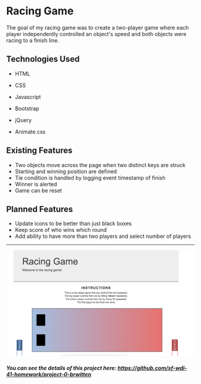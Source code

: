 # Racing Game

The goal of my racing game was to create a two-player game where each player independently controlled an object's speed and both objects were racing to a finish line.

## Technologies Used

* HTML
* CSS
* Javascript

* Bootstrap
* jQuery
* Animate.css

## Existing Features

* Two objects move across the page when two distinct keys are struck
* Starting and winning position are defined
* Tie condition is handled by logging event timestamp of finish
* Winner is alerted
* Game can be reset

## Planned Features

* Update icons to be better than just black boxes
* Keep score of who wins which round
* Add ability to have more than two players and select number of players

---

![alt text](images/readme_screenshot.png)

##### You can see the details of this project here: https://github.com/sf-wdi-41-homework/project-0-brwitten
